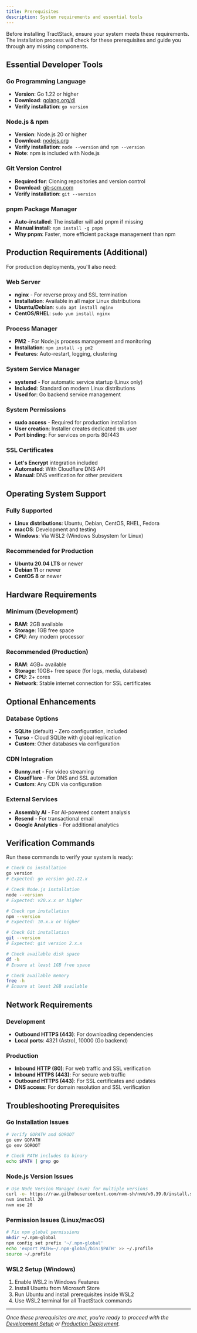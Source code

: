 ```yaml
---
title: Prerequisites
description: System requirements and essential tools
---
```


Before installing TractStack, ensure your system meets these requirements. The installation process will check for these prerequisites and guide you through any missing components.

## Essential Developer Tools

### Go Programming Language

- **Version**: Go 1.22 or higher
- **Download**: [golang.org/dl](https://golang.org/dl/)
- **Verify installation**: `go version`

### Node.js & npm

- **Version**: Node.js 20 or higher
- **Download**: [nodejs.org](https://nodejs.org/)
- **Verify installation**: `node --version` and `npm --version`
- **Note**: npm is included with Node.js

### Git Version Control

- **Required for**: Cloning repositories and version control
- **Download**: [git-scm.com](https://git-scm.com/)
- **Verify installation**: `git --version`

### pnpm Package Manager

- **Auto-installed**: The installer will add pnpm if missing
- **Manual install**: `npm install -g pnpm`
- **Why pnpm**: Faster, more efficient package management than npm

## Production Requirements (Additional)

For production deployments, you'll also need:

### Web Server

- **nginx** - For reverse proxy and SSL termination
- **Installation**: Available in all major Linux distributions
- **Ubuntu/Debian**: `sudo apt install nginx`
- **CentOS/RHEL**: `sudo yum install nginx`

### Process Manager

- **PM2** - For Node.js process management and monitoring
- **Installation**: `npm install -g pm2`
- **Features**: Auto-restart, logging, clustering

### System Service Manager

- **systemd** - For automatic service startup (Linux only)
- **Included**: Standard on modern Linux distributions
- **Used for**: Go backend service management

### System Permissions

- **sudo access** - Required for production installation
- **User creation**: Installer creates dedicated `t8k` user
- **Port binding**: For services on ports 80/443

### SSL Certificates

- **Let's Encrypt** integration included
- **Automated**: With Cloudflare DNS API
- **Manual**: DNS verification for other providers

## Operating System Support

### Fully Supported

- **Linux distributions**: Ubuntu, Debian, CentOS, RHEL, Fedora
- **macOS**: Development and testing
- **Windows**: Via WSL2 (Windows Subsystem for Linux)

### Recommended for Production

- **Ubuntu 20.04 LTS** or newer
- **Debian 11** or newer
- **CentOS 8** or newer

## Hardware Requirements

### Minimum (Development)

- **RAM**: 2GB available
- **Storage**: 1GB free space
- **CPU**: Any modern processor

### Recommended (Production)

- **RAM**: 4GB+ available
- **Storage**: 10GB+ free space (for logs, media, database)
- **CPU**: 2+ cores
- **Network**: Stable internet connection for SSL certificates

## Optional Enhancements

### Database Options

- **SQLite** (default) - Zero configuration, included
- **Turso** - Cloud SQLite with global replication
- **Custom**: Other databases via configuration

### CDN Integration

- **Bunny.net** - For video streaming
- **CloudFlare** - For DNS and SSL automation
- **Custom**: Any CDN via configuration

### External Services

- **Assembly AI** - For AI-powered content analysis
- **Resend** - For transactional email
- **Google Analytics** - For additional analytics

## Verification Commands

Run these commands to verify your system is ready:

```bash
# Check Go installation
go version
# Expected: go version go1.22.x

# Check Node.js installation
node --version
# Expected: v20.x.x or higher

# Check npm installation
npm --version
# Expected: 10.x.x or higher

# Check Git installation
git --version
# Expected: git version 2.x.x

# Check available disk space
df -h
# Ensure at least 1GB free space

# Check available memory
free -h
# Ensure at least 2GB available
```

## Network Requirements

### Development

- **Outbound HTTPS (443)**: For downloading dependencies
- **Local ports**: 4321 (Astro), 10000 (Go backend)

### Production

- **Inbound HTTP (80)**: For web traffic and SSL verification
- **Inbound HTTPS (443)**: For secure web traffic
- **Outbound HTTPS (443)**: For SSL certificates and updates
- **DNS access**: For domain resolution and SSL verification

## Troubleshooting Prerequisites

### Go Installation Issues

```bash
# Verify GOPATH and GOROOT
go env GOPATH
go env GOROOT

# Check PATH includes Go binary
echo $PATH | grep go
```

### Node.js Version Issues

```bash
# Use Node Version Manager (nvm) for multiple versions
curl -o- https://raw.githubusercontent.com/nvm-sh/nvm/v0.39.0/install.sh | bash
nvm install 20
nvm use 20
```

### Permission Issues (Linux/macOS)

```bash
# Fix npm global permissions
mkdir ~/.npm-global
npm config set prefix '~/.npm-global'
echo 'export PATH=~/.npm-global/bin:$PATH' >> ~/.profile
source ~/.profile
```

### WSL2 Setup (Windows)

1. Enable WSL2 in Windows Features
2. Install Ubuntu from Microsoft Store
3. Run Ubuntu and install prerequisites inside WSL2
4. Use WSL2 terminal for all TractStack commands

---

_Once these prerequisites are met, you're ready to proceed with the [Development Setup](/installation/development-setup/) or [Production Deployment](/installation/production-deployment/)._
